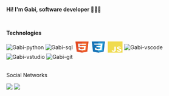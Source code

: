 <b>Hi! I'm Gabi, software developer 👩🏾‍💻 </b>

<br>

<b>Technologies</b>
<div style="display: inline_block">
  <img align="center" alt="Gabi-python" height="30" width="40" src="https://cdn.jsdelivr.net/gh/devicons/devicon@latest/icons/python/python-original-wordmark.svg" /> 
  <img  align="center" alt="Gabi-sql" height="30" width="40" src="https://cdn.jsdelivr.net/gh/devicons/devicon/icons/microsoftsqlserver/microsoftsqlserver-plain-wordmark.svg" /> 
  <img align="center" alt="Gabi-HTML" height="30" width="40" src="https://raw.githubusercontent.com/devicons/devicon/master/icons/html5/html5-original.svg">
  <img align="center" alt="Gabi-CSS" height="30" width="40" src="https://raw.githubusercontent.com/devicons/devicon/master/icons/css3/css3-original.svg">
  <img align="center" alt="Gabi-Js" height="30" width="40" src="https://raw.githubusercontent.com/devicons/devicon/master/icons/javascript/javascript-plain.svg">   
  <img align="center" alt="Gabi-vscode" height="30" width="40"  src="https://cdn.jsdelivr.net/gh/devicons/devicon/icons/vscode/vscode-original-wordmark.svg" />
 <img align="center" alt="Gabi-vstudio" height="30" width="40"  src="https://cdn.jsdelivr.net/gh/devicons/devicon@latest/icons/visualstudio/visualstudio-original.svg" />
 <img align="center" alt="Gabi-git" height="30" width="40" src="https://cdn.jsdelivr.net/gh/devicons/devicon@latest/icons/git/git-plain-wordmark.svg" />
          
 </div>

<br>
 
</b>Social Networks</b>

<div>
 <a href="https://www.linkedin.com/in/gabrielle-macedo-a74557144" target="_blank"><img src="https://img.shields.io/badge/-LinkedIn-%230077B5?style=for-the-badge&logo=linkedin&logoColor=white" target="_blank"></a>
  <a href = "mailto:gabrielle.msilva@hotmail.com"><img src="https://img.shields.io/badge/Outlook-0078D4?style=for-the-badge&logo=microsoft-outlook&logoColor=white" target="_blank"></>
</div>


